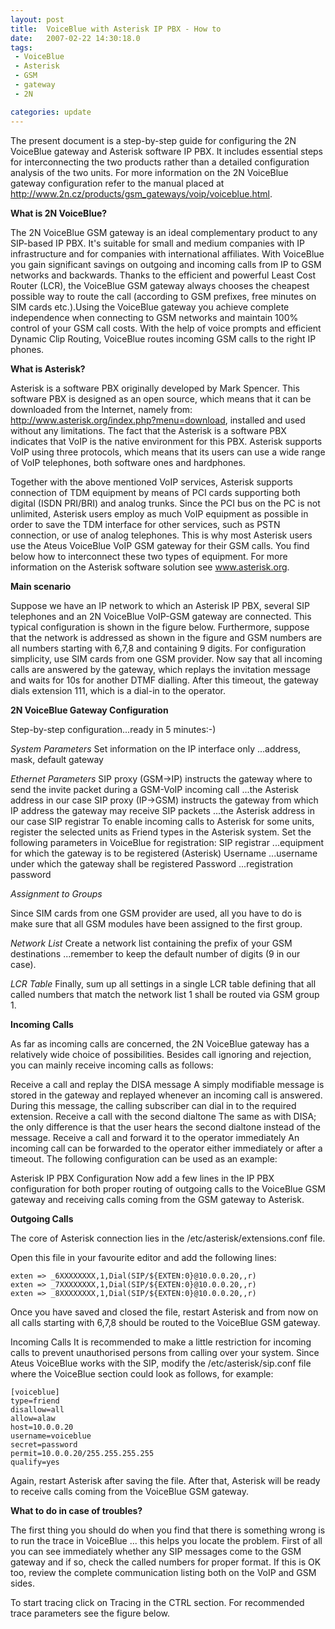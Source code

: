 ```yaml
---
layout: post
title:  VoiceBlue with Asterisk IP PBX - How to
date:   2007-02-22 14:30:18.0
tags:
 - VoiceBlue
 - Asterisk
 - GSM
 - gateway
 - 2N

categories: update
---
```


The present document is a step-by-step guide for configuring the 2N VoiceBlue gateway and Asterisk software IP PBX. It includes essential steps for interconnecting the two products rather than a detailed configuration analysis of the two units. For more information on the 2N VoiceBlue gateway configuration refer to the manual placed at http://www.2n.cz/products/gsm_gateways/voip/voiceblue.html. 

**What is 2N VoiceBlue?**

The 2N VoiceBlue GSM gateway is an ideal complementary product to any SIP-based IP PBX. It's suitable for small and medium companies with IP infrastructure and for companies with international affiliates. With VoiceBlue you gain significant savings on outgoing and incoming calls from IP to GSM networks and backwards. Thanks to the efficient and powerful Least Cost Router (LCR), the VoiceBlue GSM gateway always chooses the cheapest possible way to route the call (according to GSM prefixes, free minutes on SIM cards etc.).Using the VoiceBlue gateway you achieve complete independence when connecting to GSM networks and maintain 100% control of your GSM call costs. With the help of voice prompts and efficient Dynamic Clip Routing, VoiceBlue routes incoming GSM calls to the right IP phones.


**What is Asterisk?**

Asterisk is a software PBX originally developed by Mark Spencer. This software PBX is designed as an open source, which means that it can be downloaded from the Internet, namely from: http://www.asterisk.org/index.php?menu=download, installed and used without any limitations. The fact that the Asterisk is a software PBX indicates that VoIP is the native environment for this PBX. Asterisk supports VoIP using three protocols, which means that its users can use a wide range of VoIP telephones, both software ones and hardphones. 

Together with the above mentioned VoIP services, Asterisk supports connection of TDM equipment by means of PCI cards supporting both digital (ISDN PRI/BRI) and analog trunks. Since the PCI bus on the PC is not unlimited, Asterisk users employ as much VoIP equipment as possible in order to save the TDM interface for other services, such as PSTN connection, or use of analog telephones. This is why most Asterisk users use the Ateus VoiceBlue VoIP GSM gateway for their GSM calls. You find below how to interconnect these two types of equipment.
For more information on the Asterisk software solution see www.asterisk.org.

**Main scenario**

Suppose we have an IP network to which an Asterisk IP PBX, several SIP telephones and an 2N VoiceBlue VoIP-GSM gateway are connected. This typical configuration is shown in the figure below. Furthermore, suppose that the network is addressed as shown in the figure and GSM numbers are all numbers starting with 6,7,8 and containing 9 digits. For configuration simplicity, use SIM cards from one GSM provider.
Now say that all incoming calls are answered by the gateway, which replays the invitation message and waits for 10s for another DTMF dialling. After this timeout, the gateway dials extension 111, which is a dial-in to the operator.


**2N VoiceBlue Gateway Configuration**

Step-by-step configuration...ready in 5 minutes:-)

*System Parameters* 
Set information on the IP interface only ...address, mask, default gateway

*Ethernet Parameters*
SIP proxy (GSM->IP) 
instructs the gateway where to send the invite packet during a GSM-VoIP incoming call ...the Asterisk address in our case
SIP proxy (IP->GSM)
instructs the gateway from which IP address the gateway may receive SIP packets ...the Asterisk address in our case
SIP registrar
To enable incoming calls to Asterisk for some units, register the selected units as Friend types in the Asterisk system. Set the following parameters in VoiceBlue for registration:
SIP registrar ...equipment for which the gateway is to be registered (Asterisk)
Username ...username under which the gateway shall be registered
Password ...registration password

*Assignment to Groups*

Since SIM cards from one GSM provider are used, all you have to do is make sure that all GSM modules have been assigned to the first group.

*Network List*
Create a network list containing the prefix of your GSM destinations ...remember to keep the default number of digits (9 in our case).

*LCR Table*
Finally, sum up all settings in a single LCR table defining that all called numbers that match the network list 1 shall be routed via GSM group 1.

**Incoming Calls**


As far as incoming calls are concerned, the 2N VoiceBlue gateway has a relatively wide choice of possibilities. Besides call ignoring and rejection, you can mainly receive incoming calls as follows:

Receive a call and replay the DISA message
A simply modifiable message is stored in the gateway and replayed whenever an incoming call is answered. During this message, the calling subscriber can dial in to the required extension. 
Receive a call with the second dialtone
The same as with DISA; the only difference is that the user hears the second dialtone instead of the message.
Receive a call and forward it to the operator immediately
An incoming call can be forwarded to the operator either immediately or after a timeout.
The following configuration can be used as an example:

Asterisk IP PBX Configuration
Now add a few lines in the IP PBX configuration for both proper routing of outgoing calls to the VoiceBlue GSM gateway and receiving calls coming from the GSM gateway to Asterisk.

**Outgoing Calls**

The core of Asterisk connection lies in the /etc/asterisk/extensions.conf file.

Open this file in your favourite editor and add the following lines:
    
    exten => _6XXXXXXXX,1,Dial(SIP/${EXTEN:0}@10.0.0.20,,r)
    exten => _7XXXXXXXX,1,Dial(SIP/${EXTEN:0}@10.0.0.20,,r)
    exten => _8XXXXXXXX,1,Dial(SIP/${EXTEN:0}@10.0.0.20,,r)


Once you have saved and closed the file, restart Asterisk and from now on all calls starting with 6,7,8 should be routed to the VoiceBlue GSM gateway. 

Incoming Calls
It is recommended to make a little restriction for incoming calls to prevent unauthorised persons from calling over your system. 
Since Ateus VoiceBlue works with the SIP, modify the /etc/asterisk/sip.conf file where the VoiceBlue section could look as follows, for example:

    
    [voiceblue]
    type=friend
    disallow=all
    allow=alaw
    host=10.0.0.20
    username=voiceblue
    secret=password
    permit=10.0.0.20/255.255.255.255
    qualify=yes


Again, restart Asterisk after saving the file. After that, Asterisk will be ready to receive calls coming from the VoiceBlue GSM gateway.

**What to do in case of troubles?**

The first thing you should do when you find that there is something wrong is to run the trace in VoiceBlue ... this helps you locate the problem. First of all you can see immediately whether any SIP messages come to the GSM gateway and if so, check the called numbers for proper format. If this is OK too, review the complete communication listing both on the VoIP and GSM sides. 

To start tracing click on Tracing in the CTRL section. For recommended trace parameters see the figure below.
